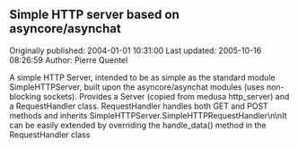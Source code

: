 ## Simple HTTP server based on asyncore/asynchat

Originally published: 2004-01-01 10:31:00
Last updated: 2005-10-16 08:26:59
Author: Pierre Quentel

A simple HTTP Server, intended to be as simple as the standard module SimpleHTTPServer, built upon the asyncore/asynchat modules (uses non-blocking sockets). Provides a Server (copied from medusa http_server) and a RequestHandler class. RequestHandler handles both GET and POST methods and inherits SimpleHTTPServer.SimpleHTTPRequestHandler\n\nIt can be easily extended by overriding the handle_data() method in the RequestHandler class